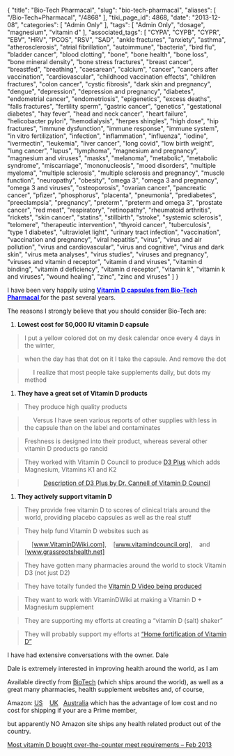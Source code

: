 {
    "title": "Bio-Tech Pharmacal",
    "slug": "bio-tech-pharmacal",
    "aliases": [
        "/Bio-Tech+Pharmacal",
        "/4868"
    ],
    "tiki_page_id": 4868,
    "date": "2013-12-08",
    "categories": [
        "Admin Only"
    ],
    "tags": [
        "Admin Only",
        "dosage",
        "magnesium",
        "vitamin d"
    ],
    "associated_tags": [
        "CYPA",
        "CYPB",
        "CYPR",
        "EBV",
        "HRV",
        "PCOS",
        "RSV",
        "SAD",
        "ankle fractures",
        "anxiety",
        "asthma",
        "atherosclerosis",
        "atrial fibrillation",
        "autoimmune",
        "bacteria",
        "bird flu",
        "bladder cancer",
        "blood clotting",
        "bone",
        "bone health",
        "bone loss",
        "bone mineral density",
        "bone stress fractures",
        "breast cancer",
        "breastfed",
        "breathing",
        "caesarean",
        "calcium",
        "cancer",
        "cancers after vaccination",
        "cardiovascular",
        "childhood vaccination effects",
        "children fractures",
        "colon cancer",
        "cystic fibrosis",
        "dark skin and pregnancy",
        "dengue",
        "depression",
        "depression and pregnancy",
        "diabetes",
        "endometrial cancer",
        "endometriosis",
        "epigenetics",
        "excess deaths",
        "falls fractures",
        "fertility sperm",
        "gastric cancer",
        "genetics",
        "gestational diabetes",
        "hay fever",
        "head and neck cancer",
        "heart failure",
        "helicobacter pylori",
        "hemodialysis",
        "herpes shingles",
        "high dose",
        "hip fractures",
        "immune dysfunction",
        "immune response",
        "immune system",
        "in vitro fertilization",
        "infection",
        "inflammation",
        "influenza",
        "iodine",
        "ivermectin",
        "leukemia",
        "liver cancer",
        "long covid",
        "low birth weight",
        "lung cancer",
        "lupus",
        "lymphoma",
        "magnesium and pregnancy",
        "magnesium and viruses",
        "masks",
        "melanoma",
        "metabolic",
        "metabolic syndrome",
        "miscarriage",
        "mononucleosis",
        "mood disorders",
        "multiple myeloma",
        "multiple sclerosis",
        "multiple sclerosis and pregnancy",
        "muscle function",
        "neuropathy",
        "obesity",
        "omega 3",
        "omega 3 and pregnancy",
        "omega 3 and viruses",
        "osteoporosis",
        "ovarian cancer",
        "pancreatic cancer",
        "pfizer",
        "phosphorus",
        "placenta",
        "pneumonia",
        "prediabetes",
        "preeclampsia",
        "pregnancy",
        "preterm",
        "preterm and omega 3",
        "prostate cancer",
        "red meat",
        "respiratory",
        "retinopathy",
        "rheumatoid arthritis",
        "rickets",
        "skin cancer",
        "statins",
        "stillbirth",
        "stroke",
        "systemic sclerosis",
        "telomere",
        "therapeutic intervention",
        "thyroid cancer",
        "tuberculosis",
        "type 1 diabetes",
        "ultraviolet light",
        "urinary tract infection",
        "vaccination",
        "vaccination and pregnancy",
        "viral hepatitis",
        "virus",
        "virus and air pollution",
        "virus and cardiovascular",
        "virus and cognitive",
        "virus and dark skin",
        "virus meta analyses",
        "virus studies",
        "viruses and pregnancy",
        "viruses and vitamin d receptor",
        "vitamin d and viruses",
        "vitamin d binding",
        "vitamin d deficiency",
        "vitamin d receptor",
        "vitamin k",
        "vitamin k and viruses",
        "wound healing",
        "zinc",
        "zinc and viruses"
    ]
}


I have been very happily using [ **<span style="color:#00F;">Vitamin D capsules from Bio-Tech Pharmacal</span>** ](http://www.biotechpharmacal.com/catalog/category/vitamin-d/) for the past several years.

The reasons I strongly believe that you should consider Bio-Tech are:

1.  **Lowest cost for 50,000 IU vitamin D capsule** 

> I put a yellow colored dot on my desk calendar once every 4 days in the winter, 

> when the day has that dot on it I take the capsule. And remove the dot

> &nbsp; &nbsp; &nbsp;I realize that most people take supplements daily, but dots my method

1.  **They have a great set of Vitamin D products** 

> They produce high quality products

> &nbsp; &nbsp; &nbsp;Versus I have seen various reports of other supplies with less in the capsule than on the label and contaminates

> Freshness is designed into their product, whereas several other vitamin D products go rancid

> They worked with Vitamin D Council to produce [D3 Plus](http://www.biotechpharmacal.com/catalog/d3plus/) which adds Magnesium, Vitamins K1 and K2

> &nbsp; &nbsp; &nbsp; &nbsp; &nbsp; &nbsp;[Description of D3 Plus by Dr. Cannell of Vitamin D Council](http://www.biotechpharmacal.com/2012/08/d3plusthe-only-vitamin-d-on-the-market-endorsed-by-the-vitamin-d-council/) 

1.  **They actively support vitamin D** 

> They provide free vitamin D to scores of clinical trials around the world, providing placebo capsules as well as the real stuff

> They help fund Vitamin D websites such as 

> &nbsp; &nbsp; <span>[www.VitaminDWiki.com]</span>,&nbsp; &nbsp; <span>[www.vitamindcouncil.org]</span>,&nbsp; &nbsp;  and <span>[www.grassrootshealth.net]</span>

> They have gotten many pharmacies around the world to stock Vitamin D3 (not just D2)

> They have totally funded the [Vitamin D Video being produced](/tags/vitamin-d-video-being-produced.html)

> They want to work with VitaminDWiki at making a Vitamin D + Magnesium supplement

> They are supporting my efforts at creating a “vitamin D (salt) shaker”

> They will probably support my efforts at [“Home fortification of Vitamin D”](/tags/home-fortification-of-vitamin-d.html)

I have had extensive conversations with the owner. Dale

Dale is extremely interested in improving health around the world, as I am 

Available directly from  [BioTech](http://www.biotechpharmacal.com/catalog/category/vitamin-d/) (which ships around the world), as well as a great many pharmacies, health supplement websites and, of course, 

Amazon: [US](http://www.amazon.com/s/ref=nb_sb_noss_1?url=search-alias%3Dhpc&field-keywords=bio-tech+d3&rh=n%3A3760901%2Ck%3Abio-tech+d3) &nbsp; &nbsp;[UK](http://www.amazon.co.uk/s/ref=nb_sb_noss?url=search-alias%3Ddrugstore&field-keywords=bio-tech%20d3)&nbsp; &nbsp;[Australia](http://www.amazon.com/s/ref=nb_sb_noss_1?url=search-alias%3Dhpc&field-keywords=bio-tech+d3) which has the advantage of low cost and no cost for shipping if your are a Prime member, 

but apparently NO Amazon site ships any health related product out of the country.

[Most vitamin D bought over-the-counter meet requirements – Feb 2013](/posts/most-vitamin-d-bought-over-the-counter-meet-requirements)